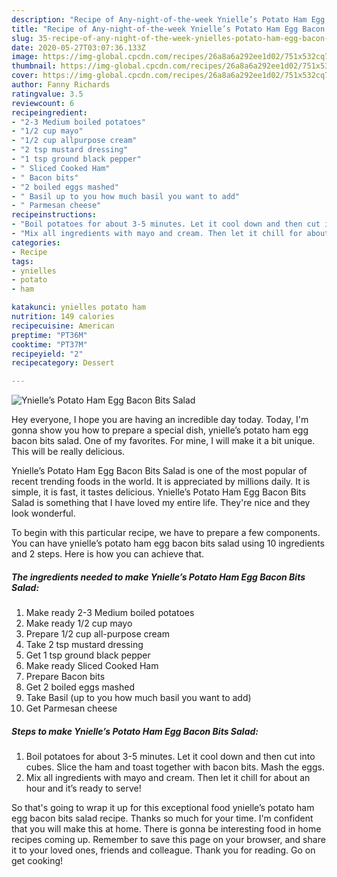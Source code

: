 ```yaml
---
description: "Recipe of Any-night-of-the-week Ynielle’s Potato Ham Egg Bacon Bits Salad"
title: "Recipe of Any-night-of-the-week Ynielle’s Potato Ham Egg Bacon Bits Salad"
slug: 35-recipe-of-any-night-of-the-week-ynielles-potato-ham-egg-bacon-bits-salad
date: 2020-05-27T03:07:36.133Z
image: https://img-global.cpcdn.com/recipes/26a8a6a292ee1d02/751x532cq70/ynielles-potato-ham-egg-bacon-bits-salad-recipe-main-photo.jpg
thumbnail: https://img-global.cpcdn.com/recipes/26a8a6a292ee1d02/751x532cq70/ynielles-potato-ham-egg-bacon-bits-salad-recipe-main-photo.jpg
cover: https://img-global.cpcdn.com/recipes/26a8a6a292ee1d02/751x532cq70/ynielles-potato-ham-egg-bacon-bits-salad-recipe-main-photo.jpg
author: Fanny Richards
ratingvalue: 3.5
reviewcount: 6
recipeingredient:
- "2-3 Medium boiled potatoes"
- "1/2 cup mayo"
- "1/2 cup allpurpose cream"
- "2 tsp mustard dressing"
- "1 tsp ground black pepper"
- " Sliced Cooked Ham"
- " Bacon bits"
- "2 boiled eggs mashed"
- " Basil up to you how much basil you want to add"
- " Parmesan cheese"
recipeinstructions:
- "Boil potatoes for about 3-5 minutes. Let it cool down and then cut into cubes. Slice the ham and toast together with bacon bits. Mash the eggs."
- "Mix all ingredients with mayo and cream. Then let it chill for about an hour and it’s ready to serve!"
categories:
- Recipe
tags:
- ynielles
- potato
- ham

katakunci: ynielles potato ham 
nutrition: 149 calories
recipecuisine: American
preptime: "PT36M"
cooktime: "PT37M"
recipeyield: "2"
recipecategory: Dessert

---
```



![Ynielle’s Potato Ham Egg Bacon Bits Salad](https://img-global.cpcdn.com/recipes/26a8a6a292ee1d02/751x532cq70/ynielles-potato-ham-egg-bacon-bits-salad-recipe-main-photo.jpg)

Hey everyone, I hope you are having an incredible day today. Today, I'm gonna show you how to prepare a special dish, ynielle’s potato ham egg bacon bits salad. One of my favorites. For mine, I will make it a bit unique. This will be really delicious.

Ynielle’s Potato Ham Egg Bacon Bits Salad is one of the most popular of recent trending foods in the world. It is appreciated by millions daily. It is simple, it is fast, it tastes delicious. Ynielle’s Potato Ham Egg Bacon Bits Salad is something that I have loved my entire life. They're nice and they look wonderful.




To begin with this particular recipe, we have to prepare a few components. You can have ynielle’s potato ham egg bacon bits salad using 10 ingredients and 2 steps. Here is how you can achieve that.

<!--inarticleads1-->

##### The ingredients needed to make Ynielle’s Potato Ham Egg Bacon Bits Salad:

1. Make ready 2-3 Medium boiled potatoes
1. Make ready 1/2 cup mayo
1. Prepare 1/2 cup all-purpose cream
1. Take 2 tsp mustard dressing
1. Get 1 tsp ground black pepper
1. Make ready  Sliced Cooked Ham
1. Prepare  Bacon bits
1. Get 2 boiled eggs mashed
1. Take  Basil (up to you how much basil you want to add)
1. Get  Parmesan cheese




<!--inarticleads2-->

##### Steps to make Ynielle’s Potato Ham Egg Bacon Bits Salad:

1. Boil potatoes for about 3-5 minutes. Let it cool down and then cut into cubes. Slice the ham and toast together with bacon bits. Mash the eggs.
1. Mix all ingredients with mayo and cream. Then let it chill for about an hour and it’s ready to serve!




So that's going to wrap it up for this exceptional food ynielle’s potato ham egg bacon bits salad recipe. Thanks so much for your time. I'm confident that you will make this at home. There is gonna be interesting food in home recipes coming up. Remember to save this page on your browser, and share it to your loved ones, friends and colleague. Thank you for reading. Go on get cooking!
